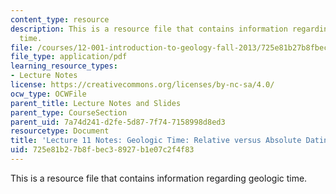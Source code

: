```yaml
---
content_type: resource
description: This is a resource file that contains information regarding geologic
  time.
file: /courses/12-001-introduction-to-geology-fall-2013/725e81b27b8fbec38927b1e07c2f4f83_MIT12_001F13_Lec11Notes.pdf
file_type: application/pdf
learning_resource_types:
- Lecture Notes
license: https://creativecommons.org/licenses/by-nc-sa/4.0/
ocw_type: OCWFile
parent_title: Lecture Notes and Slides
parent_type: CourseSection
parent_uid: 7a74d241-d2fe-5d87-7f74-7158998d8ed3
resourcetype: Document
title: 'Lecture 11 Notes: Geologic Time: Relative versus Absolute Dating'
uid: 725e81b2-7b8f-bec3-8927-b1e07c2f4f83
---
```

This is a resource file that contains information regarding geologic time.